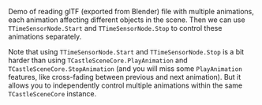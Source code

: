 Demo of reading glTF (exported from Blender) file with multiple animations,
each animation affecting different objects in the scene.
Then we can use `TTimeSensorNode.Start` and `TTimeSensorNode.Stop` to control
these animations separately.

Note that using `TTimeSensorNode.Start` and `TTimeSensorNode.Stop`
is a bit harder than using `TCastleSceneCore.PlayAnimation`
and `TCastleSceneCore.StopAnimation` (and you will miss some `PlayAnimation`
features, like cross-fading between previous and next animation).
But it allows you to independently control multiple animations
within the same `TCastleSceneCore` instance.
